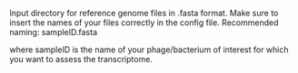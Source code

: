 Input directory for reference genome files in .fasta format. 
Make sure to insert the names of your files correctly in the config file.
Recommended naming:
sampleID.fasta

where sampleID is the name of your phage/bacterium of interest for which you want to assess the transcriptome.